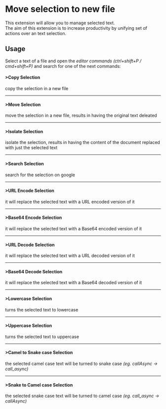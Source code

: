 # Move selection to new file

This extension will allow you to manage selected text.<br>
The aim of this extension is to increase productivity by unifying set of actions over an text selection.<br>

## Usage

Select a text of a file and open the *editor commands* _(ctrl+shift+P / cmd+shift+P)_ and search for one of the next commands:

#### >Copy Selection
copy the selection in a new file

---
#### >Move Selection
move the selection in a new file, results in having the original text deleated

---
#### >Isolate Selection
isolate the selection, results in having the content of the document replaced with just the selected text

---
#### >Search Selection
search for the selection on google

---
#### >URL Encode Selection
it will replace the selected text with a URL encoded version of it

---
#### >Base64 Encode Selection
it will replace the selected text with a Base64 encoded version of it

---
#### >URL Decode Selection
it will replace the selected text with a URL decoded version of it

---
#### >Base64 Decode Selection
it will replace the selected text with a Base64 decoded version of it

---
#### >Lowercase Selection
turns the selected text to lowercase

---
#### >Uppercase Selection
turns the selected text to uppercase

---
#### >Camel to Snake case Selection
the selected camel case text will be turned to snake case _(eg. callAsync -> call_async)_

---
#### >Snake to Camel case Selection
the selected snake case text will be turned to camel case _(eg. call_async -> callAsync)_
